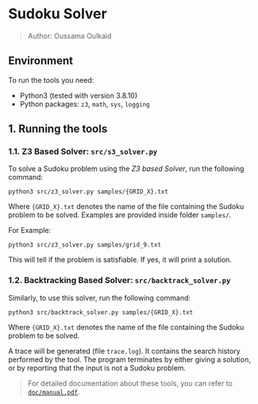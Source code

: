 # Sudoku Solver
> Author: Oussama Oulkaid

## Environment
To run the tools you need:
- Python3 (tested with version 3.8.10)
- Python packages: `z3`, `math`, `sys`, `logging`

## 1. Running the tools

### 1.1. Z3 Based Solver: `src/s3_solver.py`
To solve a Sudoku problem using the *Z3 based Solver*, run the following command:

    python3 src/z3_solver.py samples/{GRID_X}.txt

Where `{GRID_X}.txt` denotes the name of the file containing the Sudoku problem to be solved. Examples are provided inside folder `samples/`.

For Example:

    python3 src/z3_solver.py samples/grid_9.txt

This will tell if the problem is satisfiable. If yes, it will print a solution.

### 1.2. Backtracking Based Solver: `src/backtrack_solver.py`
Similarly, to use this solver, run the following command:

    python3 src/backtrack_solver.py samples/{GRID_X}.txt

Where `{GRID_X}.txt` denotes the name of the file containing the Sudoku problem to be solved.

A trace will be generated (file `trace.log`). It contains the search history performed by the tool.
The program terminates by either giving a solution, or by reporting that the input is not a Sudoku problem.

> For detailed documentation about these tools, you can refer to [`doc/manual.pdf`](https://github.com/oulkaid/Sudoku-SAT-Solver/tree/main/doc/manual.pdf).
